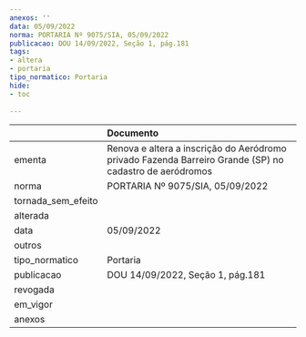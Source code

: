 ```yaml
---
anexos: ''
data: 05/09/2022
norma: PORTARIA Nº 9075/SIA, 05/09/2022
publicacao: DOU 14/09/2022, Seção 1, pág.181
tags:
- altera
- portaria
tipo_normatico: Portaria
hide: 
- toc 
 
---
```


|                    | Documento                                                                                               |
|:-------------------|:--------------------------------------------------------------------------------------------------------|
| ementa             | Renova e altera a inscrição do Aeródromo privado Fazenda Barreiro Grande (SP) no cadastro de aeródromos |
| norma              | PORTARIA Nº 9075/SIA, 05/09/2022                                                                        |
| tornada_sem_efeito |                                                                                                         |
| alterada           |                                                                                                         |
| data               | 05/09/2022                                                                                              |
| outros             |                                                                                                         |
| tipo_normatico     | Portaria                                                                                                |
| publicacao         | DOU 14/09/2022, Seção 1, pág.181                                                                        |
| revogada           |                                                                                                         |
| em_vigor           |                                                                                                         |
| anexos             |                                                                                                         |